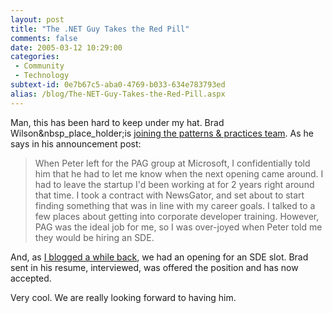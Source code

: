 ```yaml
---
layout: post
title: "The .NET Guy Takes the Red Pill"
comments: false
date: 2005-03-12 10:29:00
categories:
 - Community
 - Technology
subtext-id: 0e7b67c5-aba0-4769-b033-634e783793ed
alias: /blog/The-NET-Guy-Takes-the-Red-Pill.aspx
---
```



Man, this has been hard to keep under my hat. Brad Wilson&nbsp_place_holder;is [joining the patterns & practices team](http://dotnetguy.techieswithcats.com/archives/004306.shtml). As he says in his announcement post:

> When Peter left for the PAG group at Microsoft, I confidentially told him that he had to let me know when the next opening came around. I had to leave the startup I'd been working at for 2 years right around that time. I took a contract with NewsGator, and set about to start finding something that was in line with my career goals. I talked to a few places about getting into corporate developer training. However, PAG was the ideal job for me, so I was over-joyed when Peter told me they would be hiring an SDE.

And, as [I blogged a while back](http://www.peterprovost.org/archive/2005/01/04/2500.aspx), we had an opening for an SDE slot. Brad sent in his resume, interviewed, was offered the position and has now accepted.

Very cool. We are really looking forward to having him.
